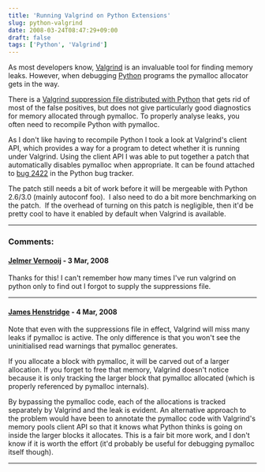 ```yaml
---
title: 'Running Valgrind on Python Extensions'
slug: python-valgrind
date: 2008-03-24T08:47:29+09:00
draft: false
tags: ['Python', 'Valgrind']
---
```


As most developers know, [Valgrind](http://www.valgrind.org/) is an
invaluable tool for finding memory leaks. However, when debugging
[Python](http://www.python.org/) programs the pymalloc allocator gets in
the way.

There is a [Valgrind suppression file distributed with
Python](http://svn.python.org/projects/python/trunk/Misc/valgrind-python.supp)
that gets rid of most of the false positives, but does not give
particularly good diagnostics for memory allocated through pymalloc. To
properly analyse leaks, you often need to recompile Python with
pymalloc.

As I don\'t like having to recompile Python I took a look at Valgrind\'s
client API, which provides a way for a program to detect whether it is
running under Valgrind. Using the client API I was able to put together
a patch that automatically disables pymalloc when appropriate. It can be
found attached to [bug 2422](http://bugs.python.org/issue2422) in the
Python bug tracker.

The patch still needs a bit of work before it will be mergeable with
Python 2.6/3.0 (mainly autoconf foo).  I also need to do a bit more
benchmarking on the patch.  If the overhead of turning on this patch is
negligible, then it\'d be pretty cool to have it enabled by default when
Valgrind is available.

---
### Comments:
#### [Jelmer Vernooij](http://samba.org/~jelmer/) - <time datetime="2008-03-26 23:47:54">3 Mar, 2008</time>

Thanks for this! I can\'t remember how many times I\'ve run valgrind on
python only to find out I forgot to supply the suppressions file.

---
#### [James Henstridge](http://blogs.gnome.org/jamesh/) - <time datetime="2008-03-27 13:43:16">4 Mar, 2008</time>

Note that even with the suppressions file in effect, Valgrind will miss
many leaks if pymalloc is active. The only difference is that you won\'t
see the uninitialised read warnings that pymalloc generates.

If you allocate a block with pymalloc, it will be carved out of a larger
allocation. If you forget to free that memory, Valgrind doesn\'t notice
because it is only tracking the larger block that pymalloc allocated
(which is properly referenced by pymalloc internals).

By bypassing the pymalloc code, each of the allocations is tracked
separately by Valgrind and the leak is evident. An alternative approach
to the problem would have been to annotate the pymalloc code with
Valgrind\'s memory pools client API so that it knows what Python thinks
is going on inside the larger blocks it allocates. This is a fair bit
more work, and I don\'t know if it is worth the effort (it\'d probably
be useful for debugging pymalloc itself though).

---
